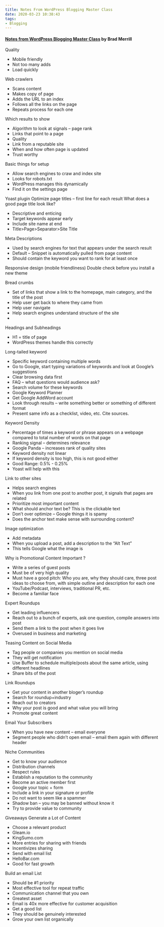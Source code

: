 ```yaml
---
title: Notes From WordPress Blogging Master Class
date: 2020-03-23 10:38:43
tags: 
- Blogging
---
```



<h4><a href="https://www.udemy.com/course/build-a-blog/">Notes from WordPress Blogging Master Class</a> by Brad Merrill</h4>


Quality 
-	Mobile friendly 
-	Not too many adds
-	Load quickly 

Web crawlers 
-	Scans content 
-	Makes copy of page
-	Adds the URL to an index 
-	Follows all the links on the page 
-	Repeats process for each one 

Which results to show 
-	Algorithm to look at signals – page rank 
-	Links that point to a page 
-	Quality 
-	Link from a reputable site
-	When and how often page is updated
-	Trust worthy 


Basic things for setup 
-	Allow search engines to craw and index site
-	Looks for robots.txt
-	WordPress manages this dynamically 
-	Find it on the settings page 


Yoast plugin 
Optimize page titles – first line for each result
What does a good page title look like? 
-	Descriptive and enticing 
-	Target keywords appear early
-	Include site name at end 
-	Title>Page>Separator>Site Title

Meta Descriptions 
-	Used by search engines for text that appears under the search result 
-	Default – Snippet is automatically pulled from page content
-	Should contain the keyword you want to rank for at least once 

Responsive design (mobile friendliness) 
Double check before you install a new theme

Bread crumbs
-	Set of links that show a link to the homepage, main category, and the title of the post 
-	Help user get back to where they came from 
-	Help user navigate
-	Help search engines understand structure of the site 
-	
Headings and Subheadings 
-	H1 = title of page 
-	WordPress themes handle this correctly 

Long-tailed keyword 
-	Specific keyword containing multiple words
-	Go to Google, start typing variations of keywords and look at Google’s suggestions
-	Clear browsing data first
-	FAQ – what questions would audience ask?
-	Search volume for these keywords
-	Google Keyword Planner 
-	Get Google AddWord account 
-	Look through results – write something better or something of different format
-	Present same info as a checklist, video, etc. Cite sources.  

Keyword Density
-	Percentage of times a keyword or phrase appears on a webpage compared to total number of words on that page 
-	Ranking signal – determines relevance
-	Google Panda – increases rank of quality sites 
-	Keyword density not linear 
-	If keyword density is too high, this is not good either 
-	Good Range: 0.5% - 0.25% 
-	Yoast will help with this 

Link to other sites 
-	Helps search engines 
-	When you link from one post to another post, it signals that pages are related 
-	Prioritize most important content 
-	What should anchor text be? This is the clickable text 
-	Don’t over optimize – Google things it is spamy 
-	Does the anchor text make sense with surrounding content?

Image optimization 
-	Add metadata 
-	When you upload a post, add a description to the “Alt Text”
-	This tells Google what the image is 

Why is Promotional Content Important ?
-	Write a series of guest posts 
-	Must be of very high quality 
-	Must have a good pitch: Who you are, why they should care, three post ideas to choose from, with simple outline and description for each one
-	YouTube/Podcast, interviews, traditional PR, etc. 
-	Become a familiar face 

Expert Roundups 
-	Get leading influencers 
-	Reach out to a bunch of experts, ask one question, compile answers into post 
-	Send them a link to the post when it goes live 
-	Overused in business and marketing 

Teasing Content on Social Media 
-	Tag people or companies you mention on social media
-	They will get notification 
-	Use Buffer to schedule multiple/posts about the same article, using different headlines
-	Share bits of the post 

Link Roundups
-	Get your content in another bloger’s roundup 
-	Search for roundup+industry 
-	Reach out to creators
-	Why your post is good and what value you will bring
-	Promote great content 

Email Your Subscribers
-	When you have new content – email everyone 
-	Segment people who didn’t open email – email them again with different header

Niche Communities 
-	Get to know your audience
-	Distribution channels
-	Respect rules 
-	Establish a reputation to the community 
-	Become an active member first 
-	Google your topic + form
-	Include a link in your signature or profile
-	Do not want to seem like a spammer
-	Shadow ban – you may be banned without know it
-	Try to provide value to community 

Giveaways Generate a Lot of Content
-	Choose a relevant product 
-	Gleam.io 
-	KingSumo.com
-	More entries for sharing with friends
-	Incentivizes sharing 
-	Send with email list
-	HelloBar.com
-	Good for fast growth

Build an email List 
-	Should be #1 priority 
-	Most effective tool for repeat traffic 
-	Communication channel that you own
-	Greatest asset 
-	Email is 40x more effective for customer acquisition 
-	Get a good list 
-	They should be genuinely interested 
-	Grow your own list organically 


